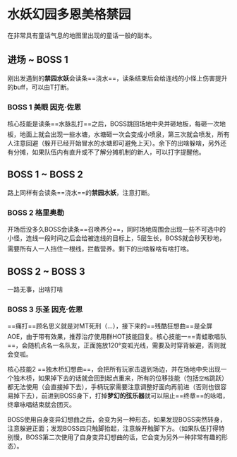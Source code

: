 # 水妖幻园多恩美格禁园

在非常具有童话气息的地图里出现的童话一般的副本。

## 进场 ~ BOSS 1

刚出发遇到的**禁园水妖**会读条==浇水==，读条结束后会给连线的小怪上伤害提升的buff，可以由T打断。

### BOSS 1 美眼 因克·佐恩

核心技能是读条==水脉乱打==之后，BOSS跳回场地中央并砸地板，每砸一次地板，地面上就会出现一些水塘，水塘砸一次会变成小喷泉，第三次就会喷发，<img class="no-zoom sm-icon" :src="$withBase('/images/jobs/tank.png')" height="20"><img class="no-zoom sm-icon" :src="$withBase('/images/jobs/healer.png')" height="20"><img class="no-zoom sm-icon" :src="$withBase('/images/jobs/dps.png')" height="20">所有人注意回避（躲开已经开始冒水的水塘即可避免上天）。余下的出啥躲啥，另外还有分摊，如果队伍内有直升或不了解分摊机制的新人，可以打字提醒他。

## BOSS 1 ~ BOSS 2 

路上同样有会读条==浇水==的**禁园水妖**，注意打断。

### BOSS 2 格里奥勒

开场后没多久BOSS会读条==召唤养分==，同时场地周围会出现一些不可选中的小怪，连线一段时间之后会给被连线的目标上<Status :id="383" name="生长中" />，5层生长<Status :id="384" name="成形" />，BOSS就会秒天秒地，需要<img class="no-zoom sm-icon" :src="$withBase('/images/jobs/tank.png')" height="20"><img class="no-zoom sm-icon" :src="$withBase('/images/jobs/healer.png')" height="20"><img class="no-zoom sm-icon" :src="$withBase('/images/jobs/dps.png')" height="20">所有人一人挡住一根线，拦截营养。剩下的出啥躲啥有啥打啥。

## BOSS 2 ~ BOSS 3 

一路无事，出啥打啥

### BOSS 3 乐圣 因克·佐恩

==痛打==顾名思义就是对MT死刑（…），接下来的==残酷狂想曲==是全屏AOE，由于带有<Status :id="343" name="出血" />效果，推荐治疗<img class="no-zoom sm-icon" :src="$withBase('/images/jobs/healer.png')" height="20">使用群HOT技能回复。核心技能一==青蛙歌唱队==，会随机点名一名队友，正面施放120°变呱光线，需要及时穿背躲避，否则就会变呱。

核心技能2 ==独木桥幻想曲==，会把所有玩家击退到场边，并在场地中央出现一个独木桥，如果掉下去的话就会回到起点重来，所有的位移技能（包括`空格`跳跃）都无法使用（会直接掉下去），手柄玩家需要注意调整好面向再前进（否则也很容易掉下去），前进到BOSS身下，打掉**梦幻的弦乐器**就可以阻止==终章==的咏唱，终章咏唱结束就会团灭。

BOSS使用自身变异幻想曲之后，会变为另一种形态，如果发现BOSS突然转身，注意躲避正面；发现BOSS四只触脚抬起，注意躲开触脚下方。（如果队伍打得特别慢，BOSS第二次使用了自身变异幻想曲的话，它会变为另外一种非常有趣的形态）。